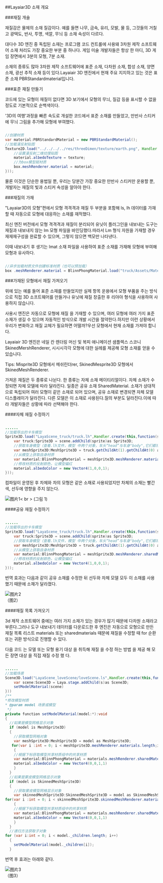 ##Layaiar3D 소재 개요

###재질 개술

재질감은 물체의 소재 질감이다. 예를 들면 나무, 금속, 유리, 모발, 물 등, 그것들의 거칠고 광택도, 반사, 투명, 색깔, 무늬 등 소재 속성이 다르다.

대다수 3D 엔진 중 독립된 소재는 프로그램 코드 컨트롤에 사용돼 3차원 제작 소프트웨어 소재 처리도 가장 중요한 부분 중 하나다. 게임 미술 개발자들은 항상 한 마디, 3D 게임 장면에서 3분의 모형, 7분 소재.

소재의 종류도 많아 3차원 제작 소프트웨어에 표준 소재, 다차원 소재, 합성 소재, 양면 소재, 광선 추적 소재 등이 있다.Layaiair 3D 엔진에서 현재 주요 지지하고 있는 것은 표준 소재 PBRStandardmaterial입니다.



###표준 재질 만들기

코드에 있는 모형이 재질이 없다면 3D 보기에서 모형의 무늬, 질감 등을 표시할 수 없을 정도로 기본적으로 순백색이다.

'3D의 여행'과정을 빠른 속도로 개설한 코드에서 표준 소재를 만들었고, 만반사 스티커에 무늬 그림을 추가해 모형에 부여했다.


```java

//创建材质
var material:PBRStandardMaterial = new PBRStandardMaterial();
//加载漫反射贴图
Texture2D.load("../../../../res/threeDimen/texture/earth.png", Handler.create(null, function(texture:Texture2D):void {
	//设置漫反射二维纹理贴图
	material.albedoTexture = texture;
	//为box模型赋材质
	box.meshRenderer.material = material;
}));
```


물론 이것은 단순한 용법일 뿐, 우리는 당분간 가장 중요한 만반사 스티커만 운용할 뿐, 개발자는 재질의 빛과 스티커 속성을 알아야 한다.



###재질의 가재

"Layaiar3D의 모형"편에서 모형 격격격과 재질 두 부분을 포함해 ls, lh 데이터를 가재할 때 자동으로 모형에 대응하는 소재를 재적했다.

최신 엔진 버전에서 모형 격격격과 재질이 분리되어 유닛이 플러그인을 내보내는 도구는 재질과 내보내지 않는 lm 모형 파일을 바인딩했다.따라서 Lm 형식 자원을 가재할 경우 재재재구성을 완료할 수 있으며, 그렇지 않으면 백모만 나타낸다.

이때 내보내기 후 생기는 lmat 소재 파일을 사용하여 표준 소재를 가재해 모형에 부여해 모형과 유사하다.


```java

//异步加载材质文件创建标准材质（也可以预加载）
box .meshRenderer.material = BlinnPhongMaterial.load("truck/Assets/Materials/t0200.lmat");
```




###가재된 모형에서 재질 가져오기

위에 있는 예를 들어 표준 소재를 만들었지만 실제 항목 운용에서 모형 부품을 주는 방식으로 직접 3D 소프트웨어를 만들거나 유닛에 재질 창출한 후 리야아 형식을 사용하여 사용하지 않습니다.

사용시 엔진은 자동으로 모형에 재질 을 가재할 수 있으며, 여러 모형에 여러 가지 표준 소재가 생길 수 있으며 자동적인 방식으로 개발 시간을 절약한다.하지만 이런 상황에서 우리가 변화하고 재질 교체가 필요하면 어떨까?우선 모형에서 현재 소재를 가져야 합니다.

Layaiair 3D 엔진은 네일 칸 렌더링 머신 및 복피 애니메이션 샘플렉스 스코니 SkinedMershRenderer, 시시시각각 모형에 대한 실례를 제공해 모형 소재를 얻을 수 있습니다.

Tips: Misprite3D 모형에서 메쉬린더rer, SkinedMesprite3D 모형에서 SkinedMeshRenderer.

가져온 재질은 두 종류로 나뉜다. 한 종류는 자체 소재 메이티리얼이다. 자체 소재가 수정되면 자체 모델에 따라 달라진다. 일종은 공유 소재 SharedMaterial. 소재가 상대적으로 독립되어 여러 모형이 같은 소재로 되어 있으며, 공유 소재로 변경되면 자체 모델 디스플레이가 달라진다. 다른 모델은 이 소재로 사용된다.질의 부분도 달라진다.이에 따라 개발자들은 상황에 따라 선택해야 한다.



####자체 재질 수정하기


```java

......
//加载导出的卡车模型
Sprite3D.load("LayaScene_truck/truck.lh",Handler.create(this,function(sprite:Sprite3D):void{
    var truck:Sprite3D = scene.addChild(sprite)as Sprite3D;
    //获取车身模型（查看.lh文件，模型	中两个对象，车头“head”与车身"body",它们都用同一个材质）
    var meshSprite3D:MeshSprite3D = truck.getChildAt(1).getChildAt(0) as MeshSprite3D;
    //从模型上获取自身材质
	var material:BlinnPhongMaterial = meshSprite3D.meshRenderer.material as BlinnPhongMaterial;
    //修改材质的反射颜色，让模型偏红
	material.albedoColor = new Vector4(1,0,0,1); 
}));
```


컴파일이 운영된 후 차체와 차의 모형은 같은 소재로 사용되었지만 차체의 소재는 빨간색, 선두에 영향을 주지 않는다.

![图片1](img/1.png)< br > (그림 1)



####공유 재질 수정하기


```java

......
//加载导出的卡车模型
Sprite3D.load("LayaScene_truck/truck.lh",Handler.create(this,function(sprite:Sprite3D):void{
    var truck:Sprite3D = scene.addChild(sprite)as Sprite3D;
    //获取车身模型（查看.lh文件，模型	中两个对象，车头“head”与车身"body",它们都用同一个材质）
    var meshSprite3D:MeshSprite3D = truck.getChildAt(1).getChildAt(0) as MeshSprite3D;
    //从模型上获取自身材质
	var material:BlinnPhongMaterial = meshSprite3D.meshRenderer.sharedMaterial as BlinnPhongMaterial;
    //修改材质的反射颜色，让模型偏红
	material.albedoColor = new Vector4(1,0,0,1); 
}));
```

번역 효과는 다음과 같이 공유 소재를 수정한 뒤 선두와 차체 모델 모두 이 소재를 사용했기 때문에 소재가 달라졌다.

![图片2](img/2.png)<br>（图2）







####재질 목록 가져오기

3d 제작 소프트웨어 중에는 여러 가지 소재가 있는 경우가 많기 때문에 다차원 소재라고 부른다.그러나 도구 내보내기 데이터를 다운로드한 후 엔진은 자동으로 모형으로 만든 재질 목록 리스트 materials 또는 sharedmaterials 때문에 재질을 수정할 때 for 순환 또는 귀환 방식으로 진행할 수 있다.

다음 코드 는 모델 또는 모형 용기 대상 을 취득해 재질 을 수정 하는 방법 을 제공 해 모든 장면 대상 을 직접 재질 수정 했 다.


```java

......
//加载场景
Scene3D.load("LayaScene_loveScene/loveScene.ls",Handler.create(this,function(s:*):void{
	var scene:Scene3D = Laya.stage.addChild(s)as Scene3D;
    setModelMaterial(scene)
}))
/**
*修改模型材质
* @param model 场景或模型
 */		
private function setModelMaterial(model:*):void
{
  //如果是模型网格显示对象
  if (model is MeshSprite3D) 
  {
    //获取模型网格对象
    var meshSprite3D:MeshSprite3D = model as MeshSprite3D;
   for(var i :int = 0; i < meshSprite3D.meshRenderer.materials.length;i++)
	{
	//根据下标获取模型共享材质组中的共享材质
	var material:BlinnPhongMaterial = materials.meshRenderer.sharedMaterials[i] as                 BlinnPhongMaterial;
	material.albedoColor = new Vector4(0,0,1,1)
	}
  }
  //如果是蒙皮模型网格显示对象
  if (model is SkinnedMeshSprite3D) 
  {
    //获取蒙皮模型网格显示对象
    var skinnedMeshSprite3D:SkinnedMeshSprite3D = model as SkinnedMeshSprite3D;
for(var i :int = 0; i < skinnedMeshSprite3D.skinnedMeshRenderer.materials.length;i++)
	{
	//根据下标获取模型共享材质组中的共享材质
	var material:BlinnPhongMaterial = materials.meshRenderer.sharedMaterials[i] as BlinnPhongMaterial;
	material.albedoColor = new Vector4(0,0,1,1)
	}
  }
  //递归方法获取子对象
for (var i:int = 0; i < model._children.length; i++)
  {
    setModelMaterial(model._children[i]);
  }
```


번역 후 효과는 아래와 같다.

![图片3](img/3.png)<br>（图3）
